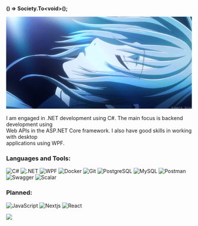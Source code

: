 **() => Society.To&lt;void&gt;();**

<body>
     <div>
        <img src="48db431f657fda889392d82d188211d5.gif" width="580px" height="250px" alt="About Me">
    </div>
    <p>
        I am engaged in .NET development using C#. The main focus is backend development using<br> 
         Web APIs in the ASP.NET Core framework. I also have good skills in working with desktop<br>  
         applications using WPF.
    </p>
</body>

### Languages and Tools:
![C#](https://img.shields.io/badge/-C%23-090909?style=for-the-badge&logo=c-sharp&logoColor=white)
![.NET](https://img.shields.io/badge/-.NET-090909?style=for-the-badge&logo=dotnet)
![WPF](https://img.shields.io/badge/-WPF-090909?style=for-the-badge&logo=dotnet)
![Docker](https://img.shields.io/badge/-Docker-090909?style=for-the-badge&logo=docker)
![Git](https://img.shields.io/badge/-Git-090909?style=for-the-badge&logo=git)
![PostgreSQL](https://img.shields.io/badge/-PostgreSQL-090909?style=for-the-badge&logo=postgresql)
![MySQL](https://img.shields.io/badge/-MySQL-090909?style=for-the-badge&logo=mysql)
![Postman](https://img.shields.io/badge/-Postman-090909?style=for-the-badge&logo=postman)
![Swagger](https://img.shields.io/badge/-Swagger-090909?style=for-the-badge&logo=swagger)
![Scalar](https://img.shields.io/badge/-Scalar-090909?style=for-the-badge&logo=scalar)

### Planned:

![JavaScript](https://img.shields.io/badge/-JS-090909?style=for-the-badge&logo=javascript)
![Nextjs](https://img.shields.io/badge/-Next.js-090909?style=for-the-badge&logo=nextjs)
![React](https://img.shields.io/badge/-React-090909?style=for-the-badge&logo=react)

<div align="left">
  <img src="https://visitor-badge.laobi.icu/badge?page_id=1args.1args&"/>
</div>
